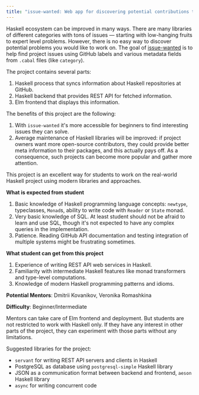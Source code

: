 ```yaml
---
title: "issue-wanted: Web app for discovering potential contributions to the Haskell ecosystem"
---
```


Haskell ecosystem can be improved in many ways. There are many libraries of
different categories with tons of issues — starting with low-hanging fruits to
expert level problems. However, there is no easy way to discover potential
problems you would like to work on. The goal of
[issue-wanted](https://github.com/kowainik/issue-wanted) is to help find project
issues using GitHub labels and various metadata fields from `.cabal` files
(like `category`).

The project contains several parts:

1. Haskell process that syncs information about Haskell repositories at GitHub.
2. Haskell backend that provides REST API for fetched information.
3. Elm frontend that displays this information.

The benefits of this project are the following:

1. With `issue-wanted` it's more accessible for beginners to find interesting
   issues they can solve.
2. Average maintenance of Haskell libraries will be improved: if project owners
   want more open-source contributors, they could provide better meta
   information to their packages, and this actually pays off. As a consequence,
   such projects can become more popular and gather more attention.

This project is an excellent way for students to work on the real-world Haskell project
using modern libraries and approaches.

**What is expected from student**

1. Basic knowledge of Haskell programming language concepts: `newtype`,
   typeclasses, `Monad`s, ability to write code with `Reader` or `State` monad.
2. Very basic knowledge of SQL. At least student should not be afraid to learn
   and use SQL, though it's not expected to have any complex queries in the
   implementation.
3. Patience. Reading GitHub API documentation and testing integration of
   multiple systems might be frustrating sometimes.

**What student can get from this project**

1. Experience of writing REST API web services in Haskell.
2. Familiarity with intermediate Haskell features like monad transformers and
   type-level computations.
3. Knowledge of modern Haskell programming patterns and idioms.

**Potential Mentors**: Dmitrii Kovanikov, Veronika Romashkina

**Difficulty**: Beginner/Intermediate

Mentors can take care of Elm frontend and deployment. But students are not
restricted to work with Haskell only. If they have any interest in other parts
of the project, they can experiment with those parts without any limitations.

Suggested libraries for the project:

* `servant` for writing REST API servers and clients in Haskell
* PostgreSQL as database using `postgresql-simple` Haskell library
* JSON as a communication format between backend and frontend, `aeson` Haskell library
* `async` for writing concurrent code
